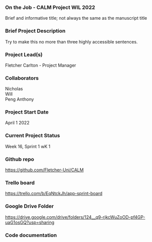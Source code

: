 ### On the Job - CALM Project WIL 2022

Brief and informative title; not always the same as the manuscript title

### Brief Project Description

Try to make this no more than three highly accessible sentences.

### Project Lead(s) 

Fletcher Carlton - Project Manager

### Collaborators

Nicholas  
Will  
Peng 
Anthony 

### Project Start Date

April 1 2022

### Current Project Status

Week 16, Sprint 1 wK 1

### Github repo

https://github.com/Fletcher-Uni/CALM

### Trello board

https://trello.com/b/EqNtckJh/app-sprint-board

### Google Drive Folder

https://drive.google.com/drive/folders/124__q9-rjkcWuZoOD-pf4GP-uaG1osGQ?usp=sharing

### Code documentation

